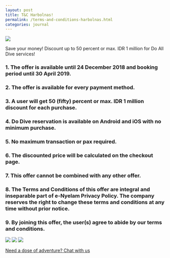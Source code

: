 ```yaml
---
layout: post
title: T&C Harbolnas!
permalink: /terms-and-conditions-harbolnas.html
categories: journal
---
```


<img src="https://i.imgur.com/xsBdubS.png" class="img-responsive post-feat-img" />

Save your money! Discount up to 50 percent or max. IDR 1 million for Do All Dive services!

### 1. The offer is available until 24 December 2018 and booking period until 30 April 2019.

### 2. The offer is available for every payment method.

### 3. A user will get 50 (fifty) percent or max. IDR 1 million discount for each purchase.

### 4. Do Dive reservation is available on Android and iOS with no minimum purchase.

### 5. No maximum transaction or pax required.

### 6. The discounted price will be calculated on the checkout page.

### 7. This offer cannot be combined with any other offer.

### 8. The Terms and Conditions of this offer are integral and inseparable part of e-Nyelam Privacy Policy. The company reserves the right to change these terms and conditions at any time without prior notice.

### 9. By joining this offer, the user(s) agree to abide by our terms and conditions. 

<img src="https://i.imgur.com/OG0crad.png" class="img-responsive post-feat-img" />

<img src="https://i.imgur.com/ICozoLp.png" class="img-responsive post-feat-img" />

<img src="https://i.imgur.com/9q3qBEL.png" class="img-responsive post-feat-img" />

<a href="https://web.whatsapp.com/send?phone={{site.wa}}&text=Hi%20E-Nyelam,%20i%20need%20info%20for%20dive%20spot" class="cta--in--page">Need a dose of adventure? Chat with us</a>
